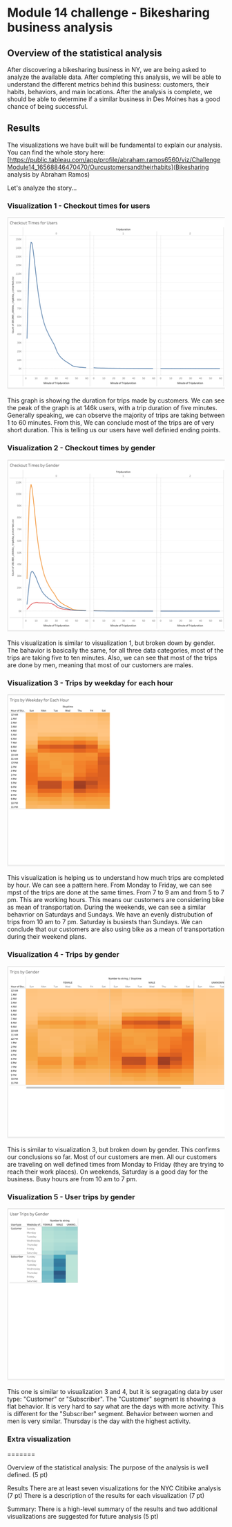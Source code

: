 # Module 14 challenge - Bikesharing business analysis

## Overview of the statistical analysis
After discovering a bikesharing business in NY, we are being asked to analyze the available data. After completing this analysis, we will be able to understand the different metrics behind this business: customers, their habits, behaviors, and main locations.
After the analysis is complete, we should be able to determine if a similar business in Des Moines has a good chance of being successful. 

## Results
The visualizations we have built will be fundamental to explain our analysis. You can find the whole story here: 
[https://public.tableau.com/app/profile/abraham.ramos6560/viz/ChallengeModule14_16568846470470/Ourcustomersandtheirhabits](Bikesharing analysis by Abraham Ramos)

Let's analyze the story...

### Visualization 1 - Checkout times for users

![vis_01](/imgs/vis_01.png)

This graph is showing the duration for trips made by customers. We can see the peak of the graph is at 146k users, with a trip duration of five minutes. Generally speaking, we can observe the majority of trips are taking between 1 to 60 minutes.
From this, We can conclude most of the trips are of very short duration. This is telling us our users have well definied ending points.

### Visualization 2 - Checkout times by gender

![vis_02](/imgs/vis_02.png)

This visualization is similar to visualization 1, but broken down by gender. The bahavior is basically the same, for all three data categories, most of the trips are taking five to ten minutes. Also, we can see that most of the trips are done by men, meaning that most of our customers are males.

### Visualization 3 - Trips by weekday for each hour

![vis_03](/imgs/vis_03.png)

This visualization is helping us to understand how much trips are completed by hour. We can see a pattern here. From Monday to Friday, we can see mpst of the trips are done at the same times. From 7 to 9 am and from 5 to 7 pm. This are working hours. This means our customers are considering bike as mean of transportation. 
During the weekends, we can see a similar behavrior on Saturdays and Sundays. We have an evenly distrubution of trips from 10 am to 7 pm. Saturday is busiests than Sundays. We can conclude that our customers are also using bike as a mean of transportation during their weekend plans. 

### Visualization 4 - Trips by gender

![vis_04](/imgs/vis_04.png)

This is similar to visualization 3, but broken down by gender. This confirms our conclusions so far. Most of our customers are men. All our customers are traveling on well defined times from Monday to Friday (they are trying to reach their work places). On weekends, Saturday is a good day for the business. Busy hours are from 10 am to 7 pm.

### Visualization 5 - User trips by gender

![vis_05](/imgs/vis_05.png)

This one is similar to visualization 3 and 4, but it is segragating data by user type: "Customer" or "Subscriber". The "Customer" segment is showing a flat behavior. It is very hard to say what are the days with more activity. This is different for the "Subscriber" segment. Behavior between women and men is very similar. Thursday is the day with the highest activity. 

### Extra visualization




=======

Overview of the statistical analysis:
The purpose of the analysis is well defined. (5 pt)

Results
There are at least seven visualizations for the NYC Citibike analysis (7 pt)
There is a description of the results for each visualization (7 pt)

Summary:
There is a high-level summary of the results and two additional visualizations are suggested for future analysis (5 pt)